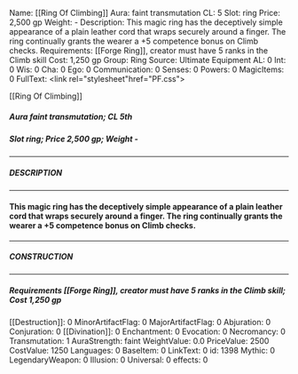 Name: [[Ring Of Climbing]]
Aura: faint transmutation
CL: 5
Slot: ring
Price: 2,500 gp
Weight: -
Description: This magic ring has the deceptively simple appearance of a plain leather cord that wraps securely around a finger. The ring continually grants the wearer a +5 competence bonus on Climb checks.
Requirements: [[Forge Ring]], creator must have 5 ranks in the Climb skill
Cost: 1,250 gp
Group: Ring
Source: Ultimate Equipment
AL: 0
Int: 0
Wis: 0
Cha: 0
Ego: 0
Communication: 0
Senses: 0
Powers: 0
MagicItems: 0
FullText: <link rel="stylesheet"href="PF.css"><div class="heading"><p class="alignleft">[[Ring Of Climbing]]</p><div style="clear: both;"></div></div><div><h5><b>Aura </b>faint transmutation; <b>CL </b>5th</h5><h5><b>Slot </b>ring; <b>Price </b>2,500 gp; <b>Weight </b>-</h5></div><hr/><div><h5><b>DESCRIPTION</b></h5></div><hr/><div><h4><p>This magic ring has the deceptively simple appearance of a plain leather cord that wraps securely around a finger. The ring continually grants the wearer a +5 competence bonus on Climb checks.</p></h4></div><hr/><div><h5><b>CONSTRUCTION</b></h5></div><hr/><div><h5><b>Requirements </b>[[Forge Ring]], creator must have 5 ranks in the Climb skill; <b>Cost </b>1,250 gp</h5></div>
[[Destruction]]: 0
MinorArtifactFlag: 0
MajorArtifactFlag: 0
Abjuration: 0
Conjuration: 0
[[Divination]]: 0
Enchantment: 0
Evocation: 0
Necromancy: 0
Transmutation: 1
AuraStrength: faint
WeightValue: 0.0
PriceValue: 2500
CostValue: 1250
Languages: 0
BaseItem: 0
LinkText: 0
id: 1398
Mythic: 0
LegendaryWeapon: 0
Illusion: 0
Universal: 0
effects: 0
